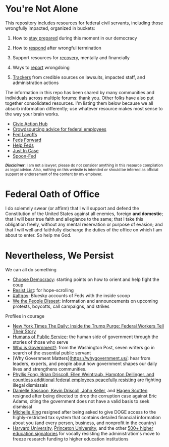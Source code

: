 # You're Not Alone
This repository includes resources for federal civil servants, including those wrongfully impacted, organized in buckets:

1. How to [stay prepared](prepare.md) during this moment in our democracy

2. How to [respond](respond.md) after wrongful termination

3. Support resources for [recovery](recover.md), mentally and financially

4. Ways to [report](report.md) wrongdoing

5. [Trackers](track.md) from credible sources on lawsuits, impacted staff, and administration actions

The information in this repo has been shared by many communities and individuals across multiple forums: thank you. Other folks have also put together consolidated resources. I'm listing them below because we all absorb information differently; use whatever resource makes most sense to the way your brain works.


* [Civic Action Hub](https://civicactionhubmd.com/home/resources/for-federal-employees/)
* [Crowdsourcing advice for federal employees](https://docs.google.com/document/d/1K4StW2FsnveRxFxSdUlgeO47jGBB89Icso9RpV1rpHY/edit?tab=t.0)
* [Fed Layoffs](https://fedlayoffs.com/)
* [Feds Forward](https://www.fedsforward.org/)
* [Help Feds](https://helpfeds.com/)
* [Just In Case](https://git-sci.github.io/)
* [Spoon-Fed](https://www.spoonfederal.com/)

<small>***Disclaimer***: I am not a lawyer; please do not consider anything in this resource compilation as legal advice. Also, nothing on this website is intended or should be inferred as official support or endorsement of the content by my employer.
</small>

# Federal Oath of Office
I do solemnly swear (or affirm) that I will support and defend the Constitution of the United States against all enemies, foreign **and domestic**; that I will bear true faith and allegiance to the same; that I take this obligation freely, without any mental reservation or purpose of evasion; and that I will well and faithfully discharge the duties of the office on which I am about to enter. So help me God.

# Nevertheless, We Persist
We can all do something
* [Choose Democracy](https://choosedemocracy.us/what-can-i-do/): starting points on how to orient and help fight the coup
* [Resist List](https://choosedemocracy.us/resist-list): for hope-scrolling
* [#altgov](https://bsky.app/starter-pack-short/FLUwv5d): Bluesky accounts of Feds with the inside scoop
* [We the People Dissest](https://thepeopledissent.substack.com/): information and announcements on upcoming protests, boycotts, call campaigns, and strikes

Profiles in courage 
* [New York Times The Daily: Inside the Trump Purge: Federal Workers Tell Their Story](https://www.nytimes.com/2025/02/19/podcasts/the-daily/trump-ederal-workers-musk.html)
* [Humans of Public Service](https://www.humansofpublicservice.org/): the human side of government through the stories of those who serve
* [Who is Government?](https://www.washingtonpost.com/opinions/interactive/2025/who-is-government/): from the Washington Post, seven writers go in search of the essential public servant
* [Why Government Matters](https://whygovernment.us/: hear from leaders, experts, and people about how government shapes our daily lives and strengthens communities.
* [Phyllis Fong, Brian Driscoll, Ellen Weintraub, Hampton Dellinger, and countless additional federal employees peacefully resisting](https://robertreich.substack.com/p/profiles-in-courage) are fighting illegal dismissals
* [Danielle Sassoon, Kevin Driscoll, John Keller](https://www.nytimes.com/2025/02/13/nyregion/danielle-sassoon-quit-eric-adams.html?searchResultPosition=1), and [Hagen Scotten](https://www.nytimes.com/2025/02/14/nyregion/adams-prosecutor-hagan-scotten-quits.html) resigned after being directed to drop the corruption case against Eric Adams, citing the government does not have a valid basis to seek dismissal
* [Michelle King](https://wapo.st/3EWwU1u) resigned after being asked to give DOGE access to the highly-restricted tax system that contains detailed financial information about you (and every person, business, and nonprofit in the country)
* [Harvard University](https://www.harvard.edu/research-funding/wp-content/uploads/sites/16/2025/04/Harvard-Response-2025-04-14.pdf), [Princeton University](https://www.nytimes.com/2025/04/09/podcasts/the-daily/princeton-university-trump.html), and the other [500+ higher education signatories](https://www.aacu.org/newsroom/a-call-for-constructive-engagement) for vocally resisting the administration's move to freeze research funding to higher education institutions
